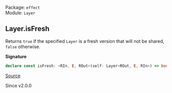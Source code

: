 Package: `effect`<br />
Module: `Layer`<br />

## Layer.isFresh

Returns `true` if the specified `Layer` is a fresh version that will not be
shared, `false` otherwise.

**Signature**

```ts
declare const isFresh: <RIn, E, ROut>(self: Layer<ROut, E, RIn>) => boolean
```

[Source](https://github.com/Effect-TS/effect/tree/main/packages/effect/src/Layer.ts#L165)

Since v2.0.0
